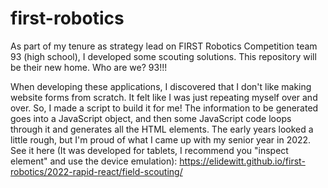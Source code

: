 # first-robotics
 As part of my tenure as strategy lead on FIRST Robotics Competition team 93 (high school), I developed some scouting solutions. This repository will be their new home. Who are we? 93!!!

When developing these applications, I discovered that I don't like making website forms from scratch. It felt like I was just repeating myself over and over. So, I made a script to build it for me! The information to be generated goes into a JavaScript object, and then some JavaScript code loops through it and generates all the HTML elements. The early years looked a little rough, but I'm proud of what I came up with my senior year in 2022. See it here (It was developed for tablets, I recommend you "inspect element" and use the device emulation): https://elidewitt.github.io/first-robotics/2022-rapid-react/field-scouting/
